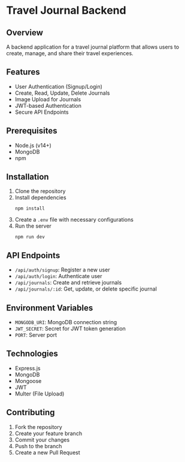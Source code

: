 # Travel Journal Backend

## Overview
A backend application for a travel journal platform that allows users to create, manage, and share their travel experiences.

## Features
- User Authentication (Signup/Login)
- Create, Read, Update, Delete Journals
- Image Upload for Journals
- JWT-based Authentication
- Secure API Endpoints

## Prerequisites
- Node.js (v14+)
- MongoDB
- npm

## Installation
1. Clone the repository
2. Install dependencies
   ```
   npm install
   ```
3. Create a `.env` file with necessary configurations
4. Run the server
   ```
   npm run dev
   ```

## API Endpoints
- `/api/auth/signup`: Register a new user
- `/api/auth/login`: Authenticate user
- `/api/journals`: Create and retrieve journals
- `/api/journals/:id`: Get, update, or delete specific journal

## Environment Variables
- `MONGODB_URI`: MongoDB connection string
- `JWT_SECRET`: Secret for JWT token generation
- `PORT`: Server port

## Technologies
- Express.js
- MongoDB
- Mongoose
- JWT
- Multer (File Upload)

## Contributing
1. Fork the repository
2. Create your feature branch
3. Commit your changes
4. Push to the branch
5. Create a new Pull Request